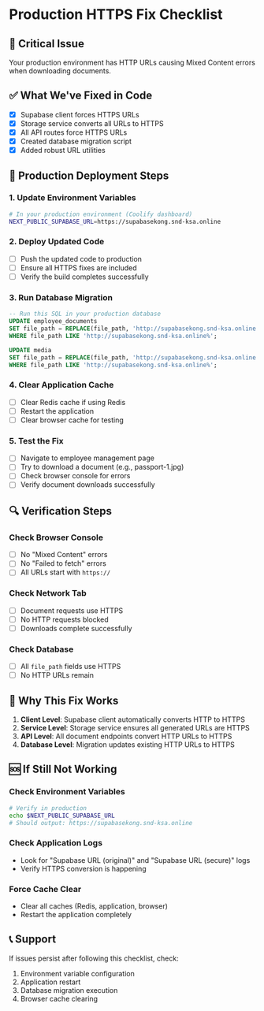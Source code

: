 # Production HTTPS Fix Checklist

## 🚨 Critical Issue
Your production environment has HTTP URLs causing Mixed Content errors when downloading documents.

## ✅ What We've Fixed in Code
- [x] Supabase client forces HTTPS URLs
- [x] Storage service converts all URLs to HTTPS
- [x] All API routes force HTTPS URLs
- [x] Created database migration script
- [x] Added robust URL utilities

## 🔧 Production Deployment Steps

### 1. Update Environment Variables
```bash
# In your production environment (Coolify dashboard)
NEXT_PUBLIC_SUPABASE_URL=https://supabasekong.snd-ksa.online
```

### 2. Deploy Updated Code
- [ ] Push the updated code to production
- [ ] Ensure all HTTPS fixes are included
- [ ] Verify the build completes successfully

### 3. Run Database Migration
```sql
-- Run this SQL in your production database
UPDATE employee_documents 
SET file_path = REPLACE(file_path, 'http://supabasekong.snd-ksa.online', 'https://supabasekong.snd-ksa.online')
WHERE file_path LIKE 'http://supabasekong.snd-ksa.online%';

UPDATE media 
SET file_path = REPLACE(file_path, 'http://supabasekong.snd-ksa.online', 'https://supabasekong.snd-ksa.online')
WHERE file_path LIKE 'http://supabasekong.snd-ksa.online%';
```

### 4. Clear Application Cache
- [ ] Clear Redis cache if using Redis
- [ ] Restart the application
- [ ] Clear browser cache for testing

### 5. Test the Fix
- [ ] Navigate to employee management page
- [ ] Try to download a document (e.g., passport-1.jpg)
- [ ] Check browser console for errors
- [ ] Verify document downloads successfully

## 🔍 Verification Steps

### Check Browser Console
- [ ] No "Mixed Content" errors
- [ ] No "Failed to fetch" errors
- [ ] All URLs start with `https://`

### Check Network Tab
- [ ] Document requests use HTTPS
- [ ] No HTTP requests blocked
- [ ] Downloads complete successfully

### Check Database
- [ ] All `file_path` fields use HTTPS
- [ ] No HTTP URLs remain

## 🚀 Why This Fix Works

1. **Client Level**: Supabase client automatically converts HTTP to HTTPS
2. **Service Level**: Storage service ensures all generated URLs are HTTPS
3. **API Level**: All document endpoints convert HTTP URLs to HTTPS
4. **Database Level**: Migration updates existing HTTP URLs to HTTPS

## 🆘 If Still Not Working

### Check Environment Variables
```bash
# Verify in production
echo $NEXT_PUBLIC_SUPABASE_URL
# Should output: https://supabasekong.snd-ksa.online
```

### Check Application Logs
- Look for "Supabase URL (original)" and "Supabase URL (secure)" logs
- Verify HTTPS conversion is happening

### Force Cache Clear
- Clear all caches (Redis, application, browser)
- Restart the application completely

## 📞 Support
If issues persist after following this checklist, check:
1. Environment variable configuration
2. Application restart
3. Database migration execution
4. Browser cache clearing
